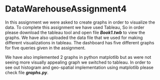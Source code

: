 # DataWarehouseAssignment4

In this assignment we were asked to create graphs in order to visualize the data. To complete this assignment we have used Tableau, So in order please download the tableau tool and open file ***Book1.twb*** to view the graphs. We have also uploaded the data file that we used for making different visualizations in tableau. The dashboard has five different graphs for five queries given in the assignment. 

We have also implemented 2 graphs in python matplotlib but as were not seeing more visually appealing graph we switched to tableau. In order to see out histogram and geo-spatial implementation using matplotlib please check file ***graphs.py***.

